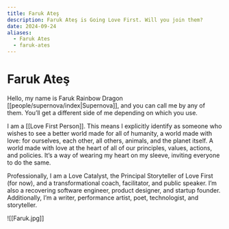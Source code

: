 ```yaml
---
title: Faruk Ateş
description: Faruk Ateş is Going Love First. Will you join them?
date: 2024-09-24
aliases:
  - Faruk Ates
  - faruk-ates
---
```


# Faruk Ateş

Hello, my name is Faruk Rainbow Dragon [[people/supernova/index|Supernova]], and you can call me by any of them. You’ll get a different side of me depending on which you use.

I am a [[Love First Person]]. This means I explicitly identify as someone who wishes to see a better world made for all of humanity, a world made with love: for ourselves, each other, all others, animals, and the planet itself. A world made with love at the heart of all of our principles, values, actions, and policies. It’s a way of wearing my heart on my sleeve, inviting everyone to do the same.

Professionally, I am a Love Catalyst, the Principal Storyteller of Love First (for now), and a transformational coach, facilitator, and public speaker. I’m also a recovering software engineer, product designer, and startup founder. Additionally, I’m a writer, performance artist, poet, technologist, and storyteller.

![[Faruk.jpg]]